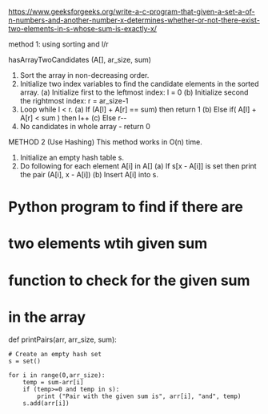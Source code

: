 https://www.geeksforgeeks.org/write-a-c-program-that-given-a-set-a-of-n-numbers-and-another-number-x-determines-whether-or-not-there-exist-two-elements-in-s-whose-sum-is-exactly-x/



method 1: using sorting and l/r

hasArrayTwoCandidates (A[], ar_size, sum)
1) Sort the array in non-decreasing order.
2) Initialize two index variables to find the candidate 
   elements in the sorted array.
       (a) Initialize first to the leftmost index: l = 0
       (b) Initialize second  the rightmost index:  r = ar_size-1
3) Loop while l < r.
       (a) If (A[l] + A[r] == sum)  then return 1
       (b) Else if( A[l] + A[r] <  sum )  then l++
       (c) Else r--    
4) No candidates in whole array - return 0


METHOD 2 (Use Hashing)
This method works in O(n) time.

1) Initialize an empty hash table s.
2) Do following for each element A[i] in A[]
   (a)    If s[x - A[i]] is set then print the pair (A[i], x - A[i])
   (b)    Insert A[i] into s.

# Python program to find if there are
# two elements wtih given sum
 
# function to check for the given sum
# in the array
def printPairs(arr, arr_size, sum):
     
    # Create an empty hash set
    s = set()
     
    for i in range(0,arr_size):
        temp = sum-arr[i]
        if (temp>=0 and temp in s):
            print ("Pair with the given sum is", arr[i], "and", temp)
        s.add(arr[i])

